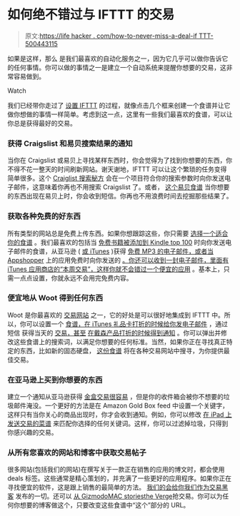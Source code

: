 # 如何绝不错过与 IFTTT 的交易

> 原文:[https://life hacker . com/how-to-never-miss-a-deal-if TTT-500443115](https://lifehacker.com/how-to-never-miss-a-deal-with-ifttt-500443115)

如果是这样，那么 是我们最喜欢的自动化服务之一，因为它几乎可以做你告诉它的任何事情。你可以做的事情之一是建立一个自动系统来提醒你想要的交易，这非常容易做到。

Watch

我们已经带你走过了 [设置 IFTTT](http://lifehacker.com/how-to-supercharge-all-your-favorite-webapps-with-ifttt-5842307) 的过程，就像点击几个框来创建一个食谱并让它做你想做的事情一样简单。考虑到这一点，这里有一些我们最喜欢的食谱，可以让你总是获得最好的交易。

### 获得 Craigslist 和易贝搜索结果的通知

当你在 Craigslist 或易贝上寻找某样东西时，你会觉得为了找到你想要的东西，你不得不花一整天的时间刷新网站。谢天谢地，IFTTT 可以让这个繁琐的任务变得简单很多。这个 [Craiglist 搜索秘方](https://ifttt.com/recipes/79) 会在一个项目符合你的搜索参数时向你发送电子邮件，这意味着你再也不用搜索 Craigslist 了。或者， [这个易贝食谱](https://ifttt.com/recipes/1378) 当你想要的东西出现在易贝上时，你会收到短信。你再也不用浪费时间去挖掘那些结果了。

### 获取各种免费的好东西

所有类型的网站总是免费上传东西。如果你想跟踪这些，你只需要 [选择一个适合你的食谱](https://ifttt.com/recipes/search?q=free) 。我们最喜欢的包括当 [免费书籍被添加到 Kindle top 100](https://ifttt.com/recipes/9030) 时向你发送电子邮件的食谱，从亚马逊 ( [或 iTunes](https://ifttt.com/recipes/25771) )获得 [免费 MP3 的电子邮件，或者当 Appshopper](https://ifttt.com/recipes/12278) 上的应用免费时向你发送的 [。你还可以收到一封电子邮件，里面有](https://ifttt.com/recipes/50048) [iTunes 应用商店的“本周交易”，这样你就不会错过一个便宜的应用](https://ifttt.com/recipes/89385) 。基本上，只需一点点设置，你就永远不会用完免费内容。

### 便宜地从 Woot 得到任何东西

Woot 是你最喜欢的 [交易网站](http://lifehacker.com/five-best-deal-sites-5962699) 之一，它的好处是可以很好地集成到 IFTTT 中。所以，你可以设置一个 [食谱，在 iTunes 礼品卡打折的时候给你发电子邮件](https://ifttt.com/recipes/50461) ，通过短信 获得当天的 [交易，甚至](https://ifttt.com/recipes/2663) [在戴森产品打折的时候得到通知](https://ifttt.com/recipes/4525) 。你可以弹出并修改这些食谱上的搜索词，以满足你想要的任何标准。当然，如果你正在寻找真正特定的东西，比如新的固态硬盘， [这份食谱](https://ifttt.com/recipes/54201) 将在各种交易网站中搜寻，为你提供最佳交易。

### 在亚马逊上买到你想要的东西

建立一个通知从亚马逊获得 [金盒交易很容易](https://ifttt.com/recipes/48569) ，但是你的收件箱会被你不想要的垃圾邮件淹没。一个更好的方法是在 Amazon Gold Box feed 中设置一个关键字，这样只有当你关心的商品出现时，你才会收到通知。例如，你可以修改 [在 iPad 上发送交易的菜谱](https://ifttt.com/recipes/44843) 来匹配你选择的任何关键词。这样，你可以过滤掉垃圾，只得到你感兴趣的交易。

### 从所有您喜欢的网站和博客中获取交易帖子

很多网站(包括我们的网站)在撰写关于一款正在销售的应用的博文时，都会使用 deals 标签。这些通常是精心策划的，并充满了一些更好的应用程序。如果你正在寻找便宜的软件，这是跟上销售的最简单的方法。 [我们的会给你我们作为交易黑客](https://ifttt.com/recipes/50653) 发布的一切。还可以 [从 Gizmodo](https://ifttt.com/recipes/75905)[MAC stories](https://ifttt.com/recipes/49909)[the Verge](https://ifttt.com/recipes/45438)抢交易。你可以为任何你想要的博客做这个，只要改变这些食谱中“这个”部分的 URL。